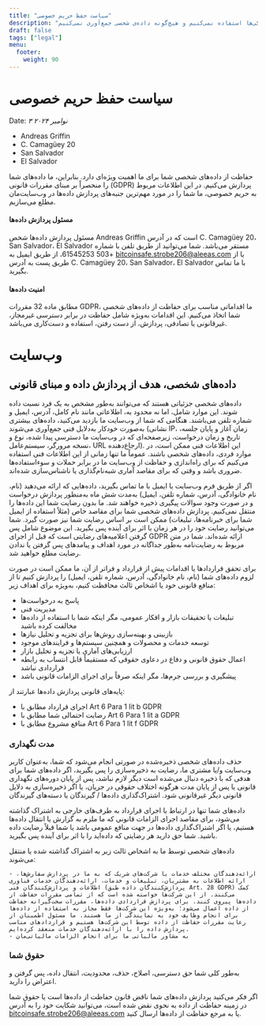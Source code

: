 ```yaml
---
title: "سیاست حفظ حریم خصوصی"
description: "ما از کوکی‌ها استفاده نمی‌کنیم و هیچ‌گونه داده‌ی شخصی جمع‌آوری نمی‌کنیم."
draft: false
tags: ["legal"]
menu:
  footer:
    weight: 90
---
```


# سیاست حفظ حریم خصوصی
Date: *۳ نوامبر ۲۰۲۴*


- Andreas Griffin
- C. Camagüey 20
- San Salvador
- El Salvador

حفاظت از داده‌های شخصی شما برای ما اهمیت ویژه‌ای دارد. بنابراین، ما داده‌های شما را منحصراً بر مبنای مقررات قانونی (GDPR) پردازش می‌کنیم. در این اطلاعات مربوط به حریم خصوصی، ما شما را در مورد مهم‌ترین جنبه‌های پردازش داده‌ها در وب‌سایت‌مان مطلع می‌سازیم.

#### مسئول پردازش داده‌ها

مسئول پردازش داده‌ها شخص Andreas Griffin است که در آدرس C. Camagüey 20، San Salvador، El Salvador مستقر می‌باشد. شما می‌توانید از طریق تلفن با شماره +503 61545253، از طریق ایمیل به bitcoinsafe.strobe206@aleeas.com یا از طریق پست به آدرس C. Camagüey 20، San Salvador، El Salvador با ما تماس بگیرید.
#### امنیت داده‌ها

مطابق ماده 32 مقررات GDPR، ما اقداماتی مناسب برای حفاظت از داده‌های شخصی شما اتخاذ می‌کنیم. این اقدامات به‌ویژه شامل حفاظت در برابر دسترسی غیرمجاز، غیرقانونی یا تصادفی، پردازش، از دست رفتن، استفاده و دست‌کاری می‌باشد.
# وب‌سایت

## داده‌های شخصی، هدف از پردازش داده و مبنای قانونی

داده‌های شخصی جزئیاتی هستند که می‌توانند به‌طور مشخص به یک فرد نسبت داده شوند. این موارد شامل، اما نه محدود به، اطلاعاتی مانند نام کامل، آدرس، ایمیل و شماره تلفن می‌باشند. هنگامی که شما از وب‌سایت ما بازدید می‌کنید، داده‌های بیشتری به‌صورت خودکار به‌دلایل فنی جمع‌آوری می‌شوند (نشانی IP، زمان آغاز و پایان جلسه، تاریخ و زمان درخواست، زیرصفحه‌ای که در وب‌سایت ما دسترسی پیدا شده، نوع و نسخه مرورگر، سیستم‌عامل، URL ارجاع‌دهنده). این اطلاعات فنی ممکن است، در موارد فردی، داده‌های شخصی باشند. عموماً ما تنها زمانی از این اطلاعات فنی استفاده می‌کنیم که برای راه‌اندازی و حفاظت از وب‌سایت ما در برابر حملات و سوء‌استفاده‌ها ضروری باشد و وقتی که برای مقاصد آماری شبه‌نام‌گذاری یا ناشناس‌سازی شده‌اند.

اگر از طریق فرم وب‌سایت یا ایمیل با ما تماس بگیرید، داده‌هایی که ارائه می‌دهید (نام، نام خانوادگی، آدرس، شماره تلفن، ایمیل) به‌مدت شش ماه به‌منظور پردازش درخواست و در صورت وجود سوالات پیگیری ذخیره خواهند شد. ما بدون رضایت شما این داده‌ها را منتقل نمی‌کنیم. پردازش داده‌های شخصی شما برای مقاصد خاص (مثلاً استفاده از ایمیل شما برای خبرنامه‌ها، تبلیغات) ممکن است بر اساس رضایت شما نیز صورت گیرد. شما می‌توانید رضایت خود را در هر زمان با اثر برای آینده پس بگیرید. این موضوع شامل پس گرفتن اعلامیه‌های رضایتی است که قبل از اجرای GDPR ارائه شده‌اند. شما در متن مربوط به رضایت‌نامه به‌طور جداگانه در مورد اهداف و پیامدهای پس گرفتن یا ندادن رضایت مطلع خواهید شد.

برای تحقق قراردادها یا اقدامات پیش از قرارداد و فراتر از آن، ما ممکن است در صورت لزوم داده‌های شما (نام، نام خانوادگی، آدرس، شماره تلفن، ایمیل) را پردازش کنیم تا از منافع قانونی خود یا اشخاص ثالث محافظت کنیم، به‌ویژه برای اهداف زیر:

   - پاسخ به درخواست‌ها
   - مدیریت فنی
   - تبلیغات یا تحقیقات بازار و افکار عمومی، مگر اینکه شما با استفاده از داده‌ها مخالفت کرده باشید
   - بازبینی و بهینه‌سازی روش‌ها برای تجزیه و تحلیل نیازها
   - توسعه خدمات و محصولات و همچنین سیستم‌ها و فرایندهای موجود
   - ارزیابی‌های آماری یا تجزیه و تحلیل بازار
   - اعمال حقوق قانونی و دفاع در دعاوی حقوقی که مستقیماً قابل انتساب به رابطه قراردادی نباشد
   - پیشگیری و بررسی جرم‌ها، مگر اینکه صرفاً برای اجرای الزامات قانونی باشد

پایه‌های قانونی پردازش داده‌ها عبارتند از:

   - اجرای قرارداد مطابق با Art 6 Para 1 lit b GDPR
   - رضایت احتمالی شما مطابق با Art 6 Para 1 lit a GDPR
   - منافع مشروع مطابق با Art 6 Para 1 lit f GDPR

### مدت نگهداری

حذف داده‌های شخصی ذخیره‌شده در صورتی انجام می‌شود که شما، به‌عنوان کاربر وب‌سایت و/یا مشتری ما، رضایت به ذخیره‌سازی را پس بگیرید، اگر داده‌های شما برای هدفی که با ذخیره دنبال می‌شده است دیگر لازم نباشد، پس از پایان دوره‌های نگهداری قانونی یا پس از پایان مدت هرگونه اختلاف حقوقی در جریان، یا اگر ذخیره‌سازی به دلایل قانونی دیگر غیرقانونی شود.
اشتراک‌گذاری داده‌ها / گیرندگان یا دسته‌های گیرندگان

داده‌های شما تنها در ارتباط با اجرای قرارداد به طرف‌های خارجی به اشتراک گذاشته می‌شود، برای مقاصد اجرای الزامات قانونی که ما ملزم به گزارش یا انتقال داده‌ها هستیم، یا اگر اشتراک‌گذاری داده‌ها در جهت منافع عمومی باشد یا شما قبلاً رضایت داده باشید. شما حق دارید هر رضایتی که داده‌اید را با اثر برای آینده پس بگیرید.

داده‌های شخصی توسط ما به اشخاص ثالث زیر به اشتراک گذاشته شده یا منتقل می‌شوند:

    - ارائه‌دهندگان مختلف خدمات یا شرکت‌های شریک که به ما در پردازش سفارش‌ها، ارائه اطلاعات به مشتریان، تبلیغات و خدمات، ارائه‌دهندگان خدمات فناوری اطلاعات و پردازش‌کنندگان فنی (پردازش‌کنندگان داده طبق Art. 28 GDPR) کمک می‌کنند. از این شرکت‌ها خواسته شده است که از تمامی مقررات حفاظت از داده‌ها پیروی کنند. برای پردازش قراردادی داده‌ها، مقررات سخت‌گیرانه حفاظت از داده اعمال می‌شود؛ به‌ویژه این شرکت‌ها فقط مجاز به استفاده از داده‌ها برای انجام وظایف خود به نمایندگی از ما هستند. ما مسئول اطمینان از رعایت مقررات حفاظت از داده توسط این شرکت‌ها هستیم و قراردادهای مناسب پردازش داده را با ارائه‌دهندگان خدمات منعقد کرده‌ایم.
    - به مشاور مالیاتی ما برای انجام الزامات مالیاتی‌مان

### حقوق شما

به‌طور کلی شما حق دسترسی، اصلاح، حذف، محدودیت، انتقال داده، پس گرفتن و اعتراض را دارید.

اگر فکر می‌کنید پردازش داده‌های شما ناقض قانون حفاظت از داده‌ها است یا حقوق شما در زمینه حفاظت از داده به نحوی نقض شده است، می‌توانید شکایت خود را به آدرس bitcoinsafe.strobe206@aleeas.com یا به مرجع حفاظت از داده‌ها ارسال کنید.